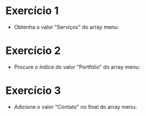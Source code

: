 # Exercício 1
- Obtenha o valor "Serviços" do array menu:

# Exercício 2
- Procure o índice do valor "Portfólio" do array menu:

# Exercício 3
- Adicione o valor "Contato" no final do array menu: